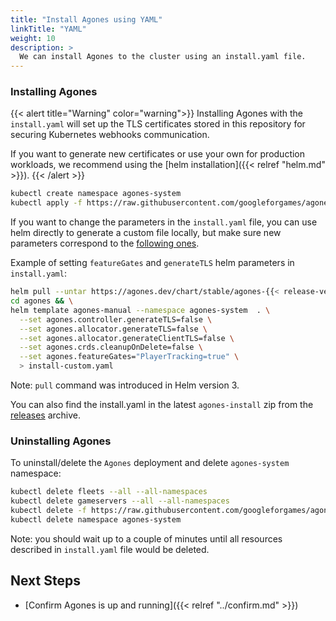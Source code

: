 ```yaml
---
title: "Install Agones using YAML"
linkTitle: "YAML"
weight: 10
description: >
  We can install Agones to the cluster using an install.yaml file.
---
```


### Installing Agones

{{< alert title="Warning" color="warning">}}
Installing Agones with the `install.yaml` will set up the TLS certificates
stored in this repository for securing Kubernetes webhooks communication.

If you want to generate new certificates or use your own for production workloads,
we recommend using the [helm installation]({{< relref "helm.md" >}}).
{{< /alert >}}

```bash
kubectl create namespace agones-system
kubectl apply -f https://raw.githubusercontent.com/googleforgames/agones/{{< release-branch >}}/install/yaml/install.yaml
```

If you want to change the parameters in the `install.yaml` file, you can use helm directly to generate a custom file locally, but make sure new parameters correspond to the [following ones](https://agones.dev/site/docs/installation/install-agones/helm/#configuration).

Example of setting `featureGates` and `generateTLS` helm parameters in `install.yaml`:
```bash
helm pull --untar https://agones.dev/chart/stable/agones-{{< release-version >}}.tgz && \
cd agones && \
helm template agones-manual --namespace agones-system  . \
  --set agones.controller.generateTLS=false \
  --set agones.allocator.generateTLS=false \
  --set agones.allocator.generateClientTLS=false \
  --set agones.crds.cleanupOnDelete=false \
  --set agones.featureGates="PlayerTracking=true" \
  > install-custom.yaml
```
Note: `pull` command was introduced in Helm version 3.

You can also find the install.yaml in the latest `agones-install` zip from the [releases](https://github.com/googleforgames/agones/releases) archive.

### Uninstalling Agones

To uninstall/delete the `Agones` deployment and delete `agones-system` namespace:

```bash
kubectl delete fleets --all --all-namespaces
kubectl delete gameservers --all --all-namespaces
kubectl delete -f https://raw.githubusercontent.com/googleforgames/agones/{{< release-branch >}}/install/yaml/install.yaml
kubectl delete namespace agones-system
```

Note: you should wait up to a couple of minutes until all resources described in `install.yaml` file would be deleted.

## Next Steps

- [Confirm Agones is up and running]({{< relref "../confirm.md" >}})
